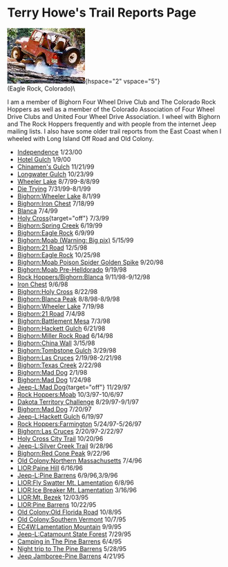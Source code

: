 # Terry Howe\'s Trail Reports Page

![Eagle Rock](/images/terry/trail/er180x128.jpg){hspace="2" vspace="5"}\
(Eagle Rock, Colorado)\

I am a member of Bighorn Four Wheel Drive Club and The Colorado Rock Hoppers as well as a member of the Colorado Association of Four Wheel Drive Clubs and United Four Wheel Drive Association. I wheel with Bighorn and The Rock Hoppers frequently and with people from the internet Jeep mailing lists. I also have some older trail reports from the East Coast when I wheeled with Long Island Off Road and Old Colony.

-   [Independence](https://www.outdoorwire.com/4x4/trail/report/co/penrose0001/) 1/23/00
-   [Hotel Gulch](/images/terry/trail/hotel0001/) 1/9/00
-   [Chinamen\'s Gulch](/images/terry/trail/cg9911/) 11/21/99
-   [Longwater Gulch](/images/terry/trail/longwater9910/) 10/23/99
-   [Wheeler Lake](/images/terry/trail/wl9907.html) 8/7/99-8/8/99
-   [Die Trying](https://www.outdoorwire.com/4x4/trail/report/co/dt9907/) 7/31/99-8/1/99
-   [Bighorn:Wheeler Lake](/images/terry/trail/wl9908.html) 8/1/99
-   [Bighorn:Iron Chest](/images/terry/trail/ic9907.html) 7/18/99
-   [Blanca](/images/terry/trail/bl9907.html) 7/4/99
-   [Holy Cross](https://www.info2000.net/~cjnut/holycross.html){target="off"} 7/3/99
-   [Bighorn:Spring Creek](/images/terry/trail/sc9906.html) 6/19/99
-   [Bighorn:Eagle Rock](/images/terry/trail/work9906.html) 6/9/99
-   [Bighorn:Moab (Warning: Big pix)](/images/terry/trail/mo9905.html) 5/15/99
-   [Bighorn:21 Road](/images/terry/trail/tr981205.html) 12/5/98
-   [Bighorn:Eagle Rock](/images/terry/trail/er981025.html) 10/25/98
-   [Bighorn:Moab Poison Spider Golden Spike](/images/terry/trail/mo980920.html) 9/20/98
-   [Bighorn:Moab Pre-Helldorado](/images/terry/trail/mo980919.html) 9/19/98
-   [Rock Hoppers/Bighorn:Blanca](/images/terry/trail/ba9809.html) 9/11/98-9/12/98
-   [Iron Chest](https://www.info2000.net/~cjnut/IC.html) 9/6/98
-   [Bighorn:Holy Cross](/images/terry/trail/hc9808.html) 8/22/98
-   [Bighorn:Blanca Peak](/images/terry/trail/b9808.html) 8/8/98-8/9/98
-   [Bighorn:Wheeler Lake](/images/terry/trail/wheeler9807.html) 7/19/98
-   [Bighorn:21 Road](/images/terry/trail/21r9807.html) 7/4/98
-   [Bighorn:Battlement Mesa](/images/terry/trail/bm9807.html) 7/3/98
-   [Bighorn:Hackett Gulch](/images/terry/trail/hg9806.html) 6/21/98
-   [Bighorn:Miller Rock Road](/images/terry/trail/mrr9806.html) 6/14/98
-   [Bighorn:China Wall](/images/terry/trail/cw9803.html) 3/15/98
-   [Bighorn:Tombstone Gulch](/images/terry/trail/tg9803.html) 3/29/98
-   [Bighorn:Las Cruces](/images/terry/trail/lc98_main.html) 2/19/98-2/21/98
-   [Bighorn:Texas Creek](/images/terry/trail/tc9802.html) 2/22/98
-   [Bighorn:Mad Dog](/images/terry/trail/md9801.html) 2/1/98
-   [Bighorn:Mad Dog](/images/terry/trail/md9802.html) 1/24/98
-   [Jeep-L:Mad Dog](https://www.info2000.net/~cjnut/md97.html){target="off"} 11/29/97
-   [Rock Hoppers:Moab](/images/terry/trail/mo97.html) 10/3/97-10/6/97
-   [Dakota Territory Challenge](/images/terry/trail/dtc97.html) 8/29/97-9/1/97
-   [Bighorn:Mad Dog](/images/terry/trail/md97.html) 7/20/97
-   [Jeep-L:Hackett Gulch](/images/terry/trail/hack97.html) 6/19/97
-   [Rock Hoppers:Farmington](/images/terry/trail/cc97.html) 5/24/97-5/26/97
-   [Bighorn:Las Cruces](/images/terry/trail/lc97.html) 2/20/97-2/22/97
-   [Holy Cross City Trail](/images/terry/trail/hc.html) 10/20/96
-   [Jeep-L:Silver Creek Trail](/images/terry/trail/sil.html) 9/28/96
-   [Bighorn:Red Cone Peak](/images/terry/trail/bhrc.html) 9/22/96
-   [Old Colony:Northern Massachusetts](/images/terry/trail/oldflor.html) 7/4/96
-   [LIOR:Paine Hill](/images/terry/trail/liorct.html) 6/16/96
-   [Jeep-L:Pine Barrens](/images/terry/trail/pine4.html) 6/9/96,3/9/96
-   [LIOR:Fly Swatter Mt. Lamentation](/images/terry/trail/liorlament.html) 6/8/96
-   [LIOR:Ice Breaker Mt. Lamentation](/images/terry/trail/liorice.html) 3/16/96
-   [LIOR:Mt. Bezek](/images/terry/trail/liorbezek.html) 12/03/95
-   [LIOR:Pine Barrens](/images/terry/trail/liorpine.html) 10/22/95
-   [Old Colony:Old Florida Road](/images/terry/trail/florida.html) 10/8/95
-   [Old Colony:Southern Vermont](/images/terry/trail/svt.html) 10/7/95
-   [EC4W:Lamentation Mountain](/images/terry/trail/lament.html) 9/9/95
-   [Jeep-L:Catamount State Forest](/images/terry/trail/cata.html) 7/29/95
-   [Camping in The Pine Barrens](/images/terry/trail/pine3.html) 6/4/95
-   [Night trip to The Pine Barrens](/images/terry/trail/pine2.html) 5/28/95
-   [Jeep Jamboree-Pine Barrens](/images/terry/trail/pine.html) 4/21/95
